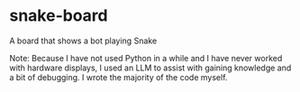 # snake-board
A board that shows a bot playing Snake

Note: Because I have not used Python in a while and I have never worked with hardware displays, I used an LLM to assist with gaining knowledge and a bit of debugging. I wrote the majority of the code myself.
